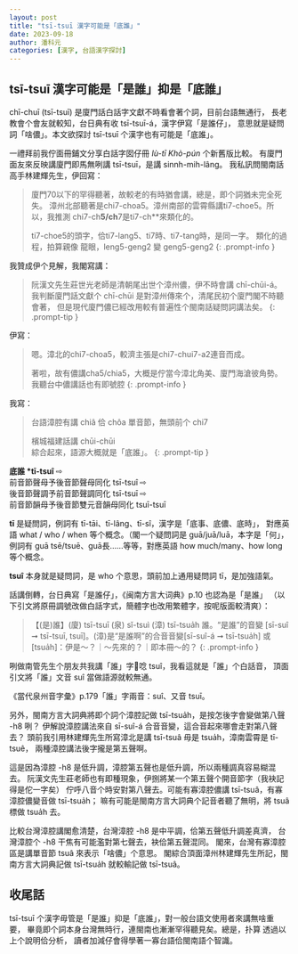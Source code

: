```yaml
---
layout: post
title: "tsī-tsuī 漢字可能是「底誰」"
date: 2023-09-18
author: 潘科元
categories: [漢字, 台語漢字探討]
---
```


## tsī-tsuī 漢字可能是「是誰」抑是「底誰」

chī-chuī (tsī-tsuī) 是廈門話白話字文獻不時看會著个詞，目前台語無通行，
長老教會个會友就較知，台日典有收 tsī-tsuī-á，漢字伊寫「是誰仔」，
意思就是疑問詞「啥儂」。本文欲探討 tsī-tsuī 个漢字也有可能是「底誰」。

一禮拜前我佇面冊鋪文分享白話字囡仔冊 *Iù-tī Khò-pún* 个新舊版比較。
有廈門面友來反映講廈門即馬無咧講 tsī-tsuī，是講 sinnh-mih-lâng。
我私訊問閩南話高手林建輝先生，伊回寫：

> 廈門70以下的罕得聽著，故較老的有時猶會講，總是，即个詞猶未完全死失。
> 漳州北部聽著是chi7-choa5。漳州南部的雲霄縣講ti7-choe5。所以，我推測
> chi7-ch**5/ch**7是ti7-ch**來類化的。
>
> ti7-choe5的頭字，佮ti7-lang5、ti7時、ti7-tang時，是同一字。
> 類化的過程，拍算親像 龍眼，leng5-geng2 變 geng5-geng2
{: .prompt-info }

我贊成伊个見解，我閣寫講：

> 阮漢文先生莊世光老師是清朝尾出世个漳州儂，伊不時會講 chī-chūi-á。
我判斷廈門話文獻个 chī-chūi 是對漳州傳來个，清尾民初个廈門閣不時聽會著，
但是現代廈門儂已經改用較有普遍性个閩南話疑問詞講法矣。
{: .prompt-tip }

伊寫：

> 嗯。漳北的chi7-choa5，較濟主張是chi7-chui7-a2連音而成。
>
> 著啦，故有儂講cha5/chia5，大概是佇當今漳北角美、廈門海滄彼角勢。
> 我聽台中儂講話也有即號腔
{: .prompt-info }

我寫：

> 台語漳腔有講 chiâ 佮 chôa 單音節，無頭前个 chi7
>
> 檳城福建話講 chūi-chūi  
> 綜合起來，語源大概就是「底誰」。
{: .prompt-tip }

**底誰 \*tī-tsuî** ⇨  
前音節聲母予後音節聲母同化 tsī-tsuî ⇨  
後音節聲調予前音節聲調同化 tsī-tsuī ⇨  
前音節韻母予後音節雙元音韻母同化 tsuī-tsuī

**tī** 是疑問詞，例詞有 tī-tāi、tī-lâng、tī-sî，漢字是「底事、底儂、底時」，
對應英語 what / who / when 等个概念。（閣一个疑問詞是 guā/juā/luā，本字是「何」，
例詞有 guā tsē/tsuē、guā長……等等，對應英語 how much/many、how long 等个概念。

**tsuî** 本身就是疑問詞，是 who 个意思，頭前加上通用疑問詞 tī，是加強語氣。

話講倒轉，台日典寫「是誰仔」，《闽南方言大词典》p.10 也認為是「是誰」
（以下引文將原冊調號改做白話字式，簡體字也改用繁體字，按呢版面較清爽）：

> 【(是)誰】(廈) tsī-tsuī (泉) sǐ-tsuì (漳) tsī-tsua̍h 誰。“是誰”的音變
[sī-suî ➞ tsī-tsuī, tsuī]。(漳)是“是誰啊”的合音音變[sī-suî-á ➞ tsī-tsua̍h]
或[tsua̍h]：伊是～？｜～先來的？｜即本冊～的？
{: .prompt-info }

咧做南管先生个朋友共我講「誰」字𪜶唸 tsuî，我看這就是「誰」个白話音，
頂面引文將「誰」文音 suî 當做語源就較無通。

《當代泉州音字彙》p.179「誰」字兩音：suî、又音 tsuī。

另外，閩南方言大詞典將即个詞个漳腔記做 tsī-tsua̍h，是按怎後字會變做第八聲 -h8 咧？
伊解說漳腔講法來自 sī-suî-á 合音音變，這合音起來哪會走對第八聲去？
頭前我引用林建輝先生所寫漳北是講 tsī-tsuâ 毋是 tsua̍h，漳南雲霄是 tī-tsuê，
兩種漳腔講法後字攏是第五聲啊。

這是因為漳腔 -h8 是低升調，漳腔第五聲也是低升調，所以兩種調真容易糊混去。
阮漢文先生莊老師也有即種現象，伊捌將某一个第五聲个開音節字（我袂記得是佗一字矣）
佇呼八音个時安對第八聲去。可能有寡漳腔儂講 tsī-tsuâ，有寡漳腔儂變音做 tsī-tsua̍h；
嘛有可能是閩南方言大詞典个記音者聽了無明，將 tsuâ 標做 tsua̍h 去。

比較台灣漳腔講閣愈清楚，台灣漳腔 -h8 是中平調，佮第五聲低升調差真濟，
台灣漳腔个 -h8 干焦有可能濫對第七聲去，袂佮第五聲混同。
閣來，台灣有寡漳腔區是講單音節 tsuâ 來表示「啥儂」个意思。
閣綜合頂面漳州林建輝先生所記，閩南方言大詞典記做 tsī-tsua̍h 就較輸記做 tsī-tsuâ。

## 收尾話

tsī-tsuī 个漢字毋管是「是誰」抑是「底誰」，對一般台語文使用者來講無啥重要，
畢竟即个詞本身台灣無時行，連閩南也漸漸罕得聽見矣。總是，扑算 透過以上个說明佮分析，
讀者加減仔會得學著一寡台語佮閩南語个智識。
